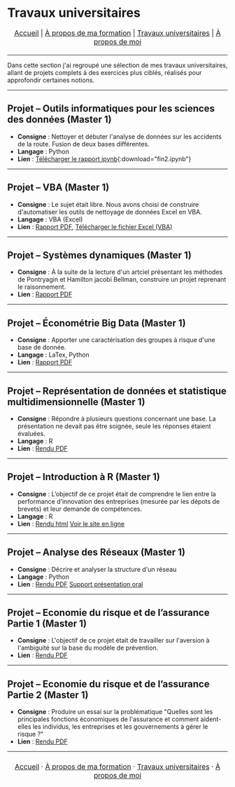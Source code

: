 # Travaux universitaires

<nav style="text-align:center; font-size:16px; margin-bottom:20px;">
  <a href="index.html">Accueil</a> |
  <a href="matieres.html">À propos de ma formation</a> |
  <a href="projets.html">Travaux universitaires</a> |
  <a href="cv.html">À propos de moi</a>
</nav>

---

Dans cette section j'ai regroupé une sélection de mes travaux universitaires, allant de projets complets à des exercices plus ciblés, réalisés pour approfondir certaines notions.

---

## Projet – Outils informatiques pour les sciences des données (Master 1)
- **Consigne** : Nettoyer et débuter l'analyse de données sur les accidents de la route. Fusion de deux bases différentes.
- **Langage** : Python
- **Lien** : [Télécharger le rapport ipynb](projets/fin2.ipynb){:download="fin2.ipynb"}


---

## Projet – VBA (Master 1)
- **Consigne** : Le sujet était libre. Nous avons choisi de construire d'automatiser les outils de nettoyage de données Excel en VBA.
- **Langage** : VBA (Excel)
- **Lien** : [Rapport PDF](projets/Rapport_Projet_VBA.pdf), [Télécharger le fichier Excel (VBA)](projets/ProjetVBA.xlsm)

---

## Projet – Systèmes dynamiques (Master 1)
- **Consigne** : À la suite de la lecture d'un artciel présentant les méthodes de Pontryagin et Hamilton jacobi Bellman, construire un projet reprenant le raisonnement.
- **Lien** : [Rapport PDF](projets/Systeme_Dynamique.pdf)

  
---

  ## Projet – Économétrie Big Data (Master 1)
- **Consigne** : Apporter une caractérisation des groupes à risque d'une base de donnée.
- **Langage** : LaTex, Python
- **Lien** : [Rapport PDF](projets/DM_Big_Data_HAMMOUCH_Siham.pdf)
  
---

  ## Projet – Représentation de données et statistique multidimensionnelle (Master 1)
- **Consigne** : Répondre à plusieurs questions concernant une base. La présentation ne devait pas être soignée, seule les réponses étaient évaluées. 
- **Langage** : R
- **Lien** : [Rendu PDF](projets/projet.pdf)
  
---

## Projet – Introduction à R (Master 1)
- **Consigne** : L’objectif de ce projet était de comprendre le lien entre la performance d’innovation des entreprises (mesurée par les dépots de brevets) et leur demande de compétences.
- **Langage** : R
- **Lien** : [Rendu html](projets/projet.pdf) [Voir le site en ligne](https://ir24-m.github.io/SiteR/index.html)

---

## Projet – Analyse des Réseaux (Master 1)
- **Consigne** : Décrire et analyser la structure d'un réseau 
- **Langage** : Python
- **Lien** : [Rendu PDF](projets/HAMMOUCH_Siham.pdf) [Support présentation oral](projets/Collaborations_scientifiques.png)

---

## Projet – Economie du risque et de l’assurance Partie 1 (Master 1)
- **Consigne** : L'objectif de ce projet était de travailler sur l'aversion à l'ambiguité sur la base du modèle de prévention.
- **Lien** : [Rendu PDF](projets/HAMMOUCH_SihamAss.pdf)

---

## Projet – Economie du risque et de l’assurance Partie 2 (Master 1)
- **Consigne** : Produire un essai sur la problématique "Quelles sont les principales fonctions économiques de l'assurance et comment aident-elles les individus, les entreprises et les gouvernements à gérer le risque ?"
- **Lien** : [Rendu PDF](projets/Essai_Economie_du_risque_et_de_l_assrance.pdf)

---

<p style="text-align:center; font-size:16px; margin:24px 0;">
  <a href="/index.html">Accueil</a> ·
  <a href="/matieres.html">À propos de ma formation</a> ·
  <a href="/projets.html">Travaux universitaires</a> ·
  <a href="/cv.html">À propos de moi</a>
</p>

